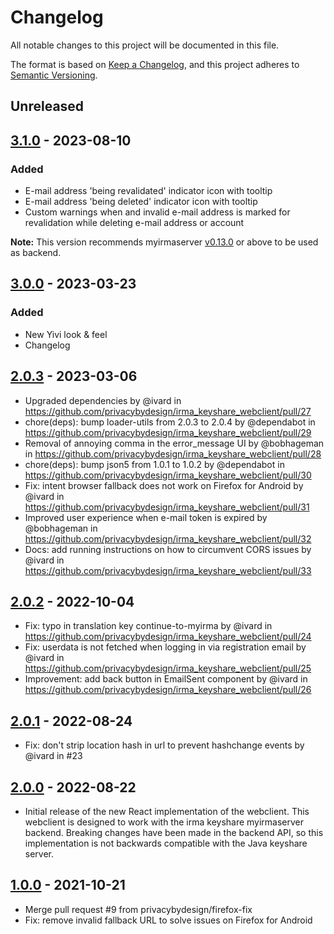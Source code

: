 # Changelog
All notable changes to this project will be documented in this file.

The format is based on [Keep a Changelog](https://keepachangelog.com/en/1.0.0/),
and this project adheres to [Semantic Versioning](https://semver.org/spec/v2.0.0.html).

## Unreleased

## [3.1.0] - 2023-08-10
### Added
- E-mail address 'being revalidated' indicator icon with tooltip
- E-mail address 'being deleted' indicator icon with tooltip
- Custom warnings when and invalid e-mail address is marked for revalidation while deleting e-mail address or account

**Note:** This version recommends myirmaserver [v0.13.0](https://github.com/privacybydesign/irmago/releases/tag/v0.13.0) or above to be used as backend.

## [3.0.0] - 2023-03-23
### Added
- New Yivi look & feel
- Changelog

## [2.0.3] - 2023-03-06
- Upgraded dependencies by @ivard in https://github.com/privacybydesign/irma_keyshare_webclient/pull/27
- chore(deps): bump loader-utils from 2.0.3 to 2.0.4 by @dependabot in https://github.com/privacybydesign/irma_keyshare_webclient/pull/29
- Removal of annoying comma in the error_message UI  by @bobhageman in https://github.com/privacybydesign/irma_keyshare_webclient/pull/28
- chore(deps): bump json5 from 1.0.1 to 1.0.2 by @dependabot in https://github.com/privacybydesign/irma_keyshare_webclient/pull/30
- Fix: intent browser fallback does not work on Firefox for Android by @ivard in https://github.com/privacybydesign/irma_keyshare_webclient/pull/31
- Improved user experience when e-mail token is expired by @bobhageman in https://github.com/privacybydesign/irma_keyshare_webclient/pull/32
- Docs: add running instructions on how to circumvent CORS issues by @ivard in https://github.com/privacybydesign/irma_keyshare_webclient/pull/33

## [2.0.2] - 2022-10-04
- Fix: typo in translation key continue-to-myirma by @ivard in https://github.com/privacybydesign/irma_keyshare_webclient/pull/24
- Fix: userdata is not fetched when logging in via registration email by @ivard in https://github.com/privacybydesign/irma_keyshare_webclient/pull/25
- Improvement: add back button in EmailSent component by @ivard in https://github.com/privacybydesign/irma_keyshare_webclient/pull/26

## [2.0.1] - 2022-08-24
- Fix: don't strip location hash in url to prevent hashchange events by @ivard in #23

## [2.0.0] - 2022-08-22
- Initial release of the new React implementation of the webclient. This webclient is designed to work with the irma keyshare myirmaserver backend. Breaking changes have been made in the backend API, so this implementation is not backwards compatible with the Java keyshare server.

## [1.0.0] - 2021-10-21
- Merge pull request #9 from privacybydesign/firefox-fix
- Fix: remove invalid fallback URL to solve issues on Firefox for Android

[3.1.0]: https://github.com/privacybydesign/irma_keyshare_webclient/compare/v3.0.0...v3.1.0
[3.0.0]: https://github.com/privacybydesign/irma_keyshare_webclient/compare/v2.0.3...v3.0.0
[2.0.3]: https://github.com/privacybydesign/irma_keyshare_webclient/compare/v2.0.2...v2.0.3
[2.0.2]: https://github.com/privacybydesign/irma_keyshare_webclient/compare/v2.0.1...v2.0.2
[2.0.1]: https://github.com/privacybydesign/irma_keyshare_webclient/compare/v2.0.0...v2.0.1
[2.0.0]: https://github.com/privacybydesign/irma_keyshare_webclient/compare/v1.0.0...v2.0.0
[1.0.0]: https://github.com/privacybydesign/irma_keyshare_webclient/tree/v1.0.0

